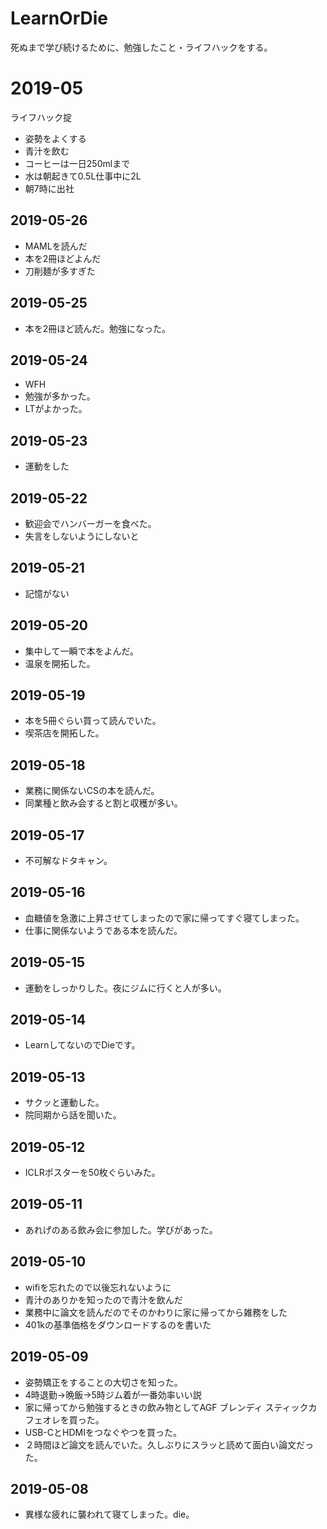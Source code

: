 # LearnOrDie
死ぬまで学び続けるために、勉強したこと・ライフハックをする。

# 2019-05

ライフハック掟
- 姿勢をよくする
- 青汁を飲む
- コーヒーは一日250mlまで
- 水は朝起きて0.5L仕事中に2L
- 朝7時に出社

## 2019-05-26
- MAMLを読んだ
- 本を2冊ほどよんだ
- 刀削麺が多すぎた

## 2019-05-25
- 本を2冊ほど読んだ。勉強になった。

## 2019-05-24
- WFH
- 勉強が多かった。
- LTがよかった。

## 2019-05-23
- 運動をした

## 2019-05-22
- 歓迎会でハンバーガーを食べた。
- 失言をしないようにしないと

## 2019-05-21
- 記憶がない

## 2019-05-20
- 集中して一瞬で本をよんだ。
- 温泉を開拓した。

## 2019-05-19
- 本を5冊ぐらい買って読んでいた。
- 喫茶店を開拓した。

## 2019-05-18
- 業務に関係ないCSの本を読んだ。
- 同業種と飲み会すると割と収穫が多い。

## 2019-05-17
- 不可解なドタキャン。

## 2019-05-16
- 血糖値を急激に上昇させてしまったので家に帰ってすぐ寝てしまった。
- 仕事に関係ないようである本を読んだ。

## 2019-05-15
- 運動をしっかりした。夜にジムに行くと人が多い。

## 2019-05-14
- LearnしてないのでDieです。

## 2019-05-13
- サクッと運動した。
- 院同期から話を聞いた。

## 2019-05-12
- ICLRポスターを50枚ぐらいみた。

## 2019-05-11
- あれげのある飲み会に参加した。学びがあった。

## 2019-05-10
- wifiを忘れたので以後忘れないように
- 青汁のありかを知ったので青汁を飲んだ
- 業務中に論文を読んだのでそのかわりに家に帰ってから雑務をした
- 401kの基準価格をダウンロードするのを書いた

## 2019-05-09
- 姿勢矯正をすることの大切さを知った。
- 4時退勤→晩飯→5時ジム着が一番効率いい説
- 家に帰ってから勉強するときの飲み物としてAGF ブレンディ スティックカフェオレを買った。
- USB-CとHDMIをつなぐやつを買った。
- ２時間ほど論文を読んでいた。久しぶりにスラッと読めて面白い論文だった。

## 2019-05-08
- 異様な疲れに襲われて寝てしまった。die。
